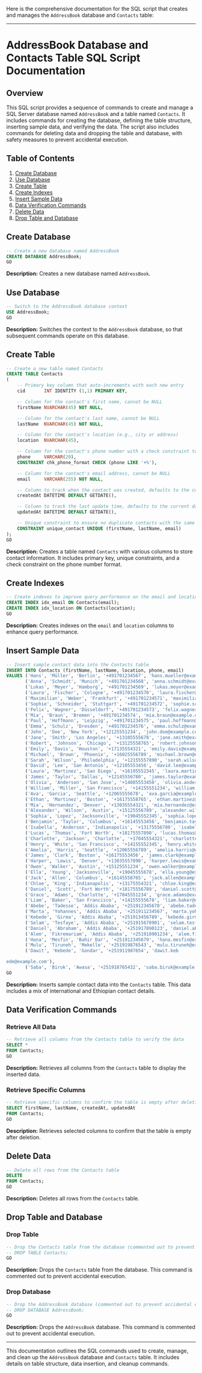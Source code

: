 Here is the comprehensive documentation for the SQL script that creates and manages the `AddressBook` database and `Contacts` table:

---

# AddressBook Database and Contacts Table SQL Script Documentation

## Overview

This SQL script provides a sequence of commands to create and manage a SQL Server database named `AddressBook` and a table named `Contacts`. It includes commands for creating the database, defining the table structure, inserting sample data, and verifying the data. The script also includes commands for deleting data and dropping the table and database, with safety measures to prevent accidental execution.

## Table of Contents

1. [Create Database](#create-database)
2. [Use Database](#use-database)
3. [Create Table](#create-table)
4. [Create Indexes](#create-indexes)
5. [Insert Sample Data](#insert-sample-data)
6. [Data Verification Commands](#data-verification-commands)
7. [Delete Data](#delete-data)
8. [Drop Table and Database](#drop-table-and-database)

## Create Database

```sql
-- Create a new database named AddressBook
CREATE DATABASE AddressBook;
GO
```

**Description:**
Creates a new database named `AddressBook`.

## Use Database

```sql
-- Switch to the AddressBook database context
USE AddressBook;
GO
```

**Description:**
Switches the context to the `AddressBook` database, so that subsequent commands operate on this database.

## Create Table

```sql
-- Create a new table named Contacts
CREATE TABLE Contacts
(
    -- Primary key column that auto-increments with each new entry
    cid       INT IDENTITY (1,1) PRIMARY KEY,

    -- Column for the contact's first name, cannot be NULL
    firstName NVARCHAR(45) NOT NULL,

    -- Column for the contact's last name, cannot be NULL
    lastName  NVARCHAR(45) NOT NULL,

    -- Column for the contact's location (e.g., city or address)
    location  NVARCHAR(45),

    -- Column for the contact's phone number with a check constraint to ensure it starts with '+'
    phone     VARCHAR(20),
    CONSTRAINT chk_phone_format CHECK (phone LIKE '+%'),

    -- Column for the contact's email address, cannot be NULL
    email     VARCHAR(255) NOT NULL,

    -- Column to track when the contact was created, defaults to the current date and time
    createdAt DATETIME DEFAULT GETDATE(),

    -- Column to track the last update time, defaults to the current date and time
    updatedAt DATETIME DEFAULT GETDATE(),

    -- Unique constraint to ensure no duplicate contacts with the same first name, last name, and email
    CONSTRAINT unique_contact UNIQUE (firstName, lastName, email)
);
GO
```

**Description:**
Creates a table named `Contacts` with various columns to store contact information. It includes primary key, unique constraints, and a check constraint on the phone number format.

## Create Indexes

```sql
-- Create indexes to improve query performance on the email and location columns
CREATE INDEX idx_email ON Contacts(email);
CREATE INDEX idx_location ON Contacts(location);
GO
```

**Description:**
Creates indexes on the `email` and `location` columns to enhance query performance.

## Insert Sample Data

```sql
-- Insert sample contact data into the Contacts table
INSERT INTO Contacts (firstName, lastName, location, phone, email)
VALUES ('Hans', 'Müller', 'Berlin', '+491701234567', 'hans.mueller@example.de'),
       ('Anna', 'Schmidt', 'Munich', '+491701234568', 'anna.schmidt@example.de'),
       ('Lukas', 'Meyer', 'Hamburg', '+491701234569', 'lukas.meyer@example.de'),
       ('Laura', 'Fischer', 'Cologne', '+491701234570', 'laura.fischer@example.de'),
       ('Maximilian', 'Weber', 'Frankfurt', '+491701234571', 'maximilian.weber@example.de'),
       ('Sophie', 'Schneider', 'Stuttgart', '+491701234572', 'sophie.schneider@example.de'),
       ('Felix', 'Wagner', 'Düsseldorf', '+491701234573', 'felix.wagner@example.de'),
       ('Mia', 'Braun', 'Bremen', '+491701234574', 'mia.braun@example.de'),
       ('Paul', 'Hoffmann', 'Leipzig', '+491701234575', 'paul.hoffmann@example.de'),
       ('Emma', 'Schulz', 'Dresden', '+491701234576', 'emma.schulz@example.de'),
       ('John', 'Doe', 'New York', '+12125551234', 'john.doe@example.com'),
       ('Jane', 'Smith', 'Los Angeles', '+13105555678', 'jane.smith@example.com'),
       ('Robert', 'Johnson', 'Chicago', '+13125558765', 'robert.johnson@example.com'),
       ('Emily', 'Davis', 'Houston', '+17135554321', 'emily.davis@example.com'),
       ('Michael', 'Brown', 'Phoenix', '+16025556789', 'michael.brown@example.com'),
       ('Sarah', 'Wilson', 'Philadelphia', '+12155557890', 'sarah.wilson@example.com'),
       ('David', 'Lee', 'San Antonio', '+12105553456', 'david.lee@example.com'),
       ('Laura', 'Martinez', 'San Diego', '+16195552345', 'laura.martinez@example.com'),
       ('James', 'Taylor', 'Dallas', '+12145556780', 'james.taylor@example.com'),
       ('Olivia', 'Anderson', 'San Jose', '+14085553450', 'olivia.anderson@example.com'),
       ('William', 'Miller', 'San Francisco', '+14155551234', 'william.miller@example.com'),
       ('Ava', 'Garcia', 'Seattle', '+12065555678', 'ava.garcia@example.com'),
       ('Ethan', 'Martinez', 'Boston', '+16175558765', 'ethan.martinez@example.com'),
       ('Mia', 'Hernandez', 'Denver', '+13035554321', 'mia.hernandez@example.com'),
       ('Alexander', 'Wilson', 'Austin', '+15125556789', 'alexander.wilson@example.com'),
       ('Sophia', 'Lopez', 'Jacksonville', '+19045552345', 'sophia.lopez@example.com'),
       ('Benjamin', 'Taylor', 'Columbus', '+16145553456', 'benjamin.taylor@example.com'),
       ('Isabella', 'Anderson', 'Indianapolis', '+13175556780', 'isabella.anderson@example.com'),
       ('Lucas', 'Thomas', 'Fort Worth', '+18175557890', 'lucas.thomas@example.com'),
       ('Charlotte', 'Jackson', 'Charlotte', '+17045554321', 'charlotte.jackson@example.com'),
       ('Henry', 'White', 'San Francisco', '+14155552345', 'henry.white@example.com'),
       ('Amelia', 'Harris', 'Seattle', '+12065556789', 'amelia.harris@example.com'),
       ('James', 'Clark', 'Boston', '+16175553456', 'james.clark@example.com'),
       ('Harper', 'Lewis', 'Denver', '+13035557890', 'harper.lewis@example.com'),
       ('Owen', 'Walker', 'Austin', '+15125551234', 'owen.walker@example.com'),
       ('Ella', 'Young', 'Jacksonville', '+19045555678', 'ella.young@example.com'),
       ('Jack', 'Allen', 'Columbus', '+16145558765', 'jack.allen@example.com'),
       ('Chloe', 'King', 'Indianapolis', '+13175554321', 'chloe.king@example.com'),
       ('Daniel', 'Scott', 'Fort Worth', '+18175556789', 'daniel.scott@example.com'),
       ('Grace', 'Adams', 'Charlotte', '+17045551234', 'grace.adams@example.com'),
       ('Liam', 'Baker', 'San Francisco', '+14155555678', 'liam.baker@example.com'),
       ('Abebe', 'Tadesse', 'Addis Ababa', '+251912345678', 'abebe.tadesse@example.com'),
       ('Marta', 'Yohannes', 'Addis Ababa', '+251911234567', 'marta.yohannes@example.com'),
       ('Kebede', 'Girma', 'Addis Ababa', '+251913456789', 'kebede.girma@example.com'),
       ('Selam', 'Tesfaye', 'Addis Ababa', '+251915678901', 'selam.tesfaye@example.com'),
       ('Daniel', 'Abraham', 'Addis Ababa', '+251917890123', 'daniel.abraham@example.com'),
       ('Alem', 'Fikremariam', 'Addis Ababa', '+251918901234', 'alem.fikremariam@example.com'),
       ('Hana', 'Mesfin', 'Bahir Dar', '+251912345679', 'hana.mesfin@example.com'),
       ('Mulu', 'Tiruneh', 'Mekelle', '+251919876543', 'mulu.tiruneh@example.com'),
       ('Dawit', 'Kebede', 'Gondar', '+251911987654', 'dawit.keb

ede@example.com'),
       ('Saba', 'Biruk', 'Awasa', '+251918765432', 'saba.biruk@example.com');
GO
```

**Description:**
Inserts sample contact data into the `Contacts` table. This data includes a mix of international and Ethiopian contact details.

## Data Verification Commands

### Retrieve All Data

```sql
-- Retrieve all columns from the Contacts table to verify the data
SELECT *
FROM Contacts;
GO
```

**Description:**
Retrieves all columns from the `Contacts` table to display the inserted data.

### Retrieve Specific Columns

```sql
-- Retrieve specific columns to confirm the table is empty after deletion
SELECT firstName, lastName, createdAt, updatedAt
FROM Contacts;
GO
```

**Description:**
Retrieves selected columns to confirm that the table is empty after deletion.

## Delete Data

```sql
-- Delete all rows from the Contacts table
DELETE
FROM Contacts;
GO
```

**Description:**
Deletes all rows from the `Contacts` table.

## Drop Table and Database

### Drop Table

```sql
-- Drop the Contacts table from the database (commented out to prevent accidental execution)
-- DROP TABLE Contacts;
GO
```

**Description:**
Drops the `Contacts` table from the database. This command is commented out to prevent accidental execution.

### Drop Database

```sql
-- Drop the AddressBook database (commented out to prevent accidental execution)
-- DROP DATABASE AddressBook;
GO
```

**Description:**
Drops the `AddressBook` database. This command is commented out to prevent accidental execution.

---

This documentation outlines the SQL commands used to create, manage, and clean up the `AddressBook` database and `Contacts` table. It includes details on table structure, data insertion, and cleanup commands.